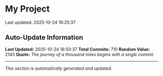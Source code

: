 # My Project


Last updated: 2025-10-24 16:25:37













































































































































































































































































































































































































































































































































































































































































































































































































































































































































































































































































































































## Auto-Update Information

**Last Updated:** 2025-10-24 16:50:37
**Total Commits:** 710
**Random Value:** 2143
**Quote:** _The journey of a thousand miles begins with a single commit._

---
_This section is automatically generated and updated._